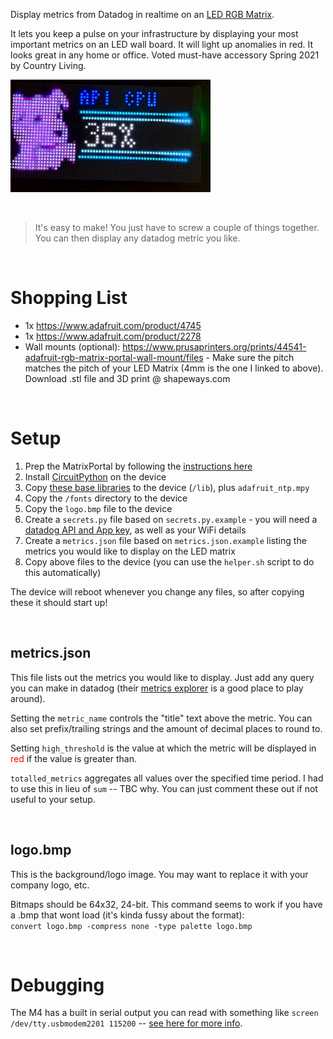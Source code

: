 Display metrics from Datadog in realtime on an [LED RGB Matrix](https://learn.adafruit.com/adafruit-matrixportal-m4).  

It lets you keep a pulse on your infrastructure by displaying your most important metrics on an LED wall board. It will light up anomalies in red. It looks great in any home or office. Voted must-have accessory Spring 2021 by Country Living. 

![demo video](https://raw.githubusercontent.com/richstokes/Datadog-LED-Matrix/main/demo.gif)

&nbsp;
> It's easy to make! You just have to screw a couple of things together. You can then display any datadog metric you like.

&nbsp;


# Shopping List

- 1x https://www.adafruit.com/product/4745  
- 1x https://www.adafruit.com/product/2278  
- Wall mounts (optional): https://www.prusaprinters.org/prints/44541-adafruit-rgb-matrix-portal-wall-mount/files - Make sure the pitch matches the pitch of your LED Matrix (4mm is the one I linked to above). Download .stl file and 3D print @ shapeways.com

&nbsp;

# Setup

1. Prep the MatrixPortal by following the [instructions here](https://learn.adafruit.com/adafruit-matrixportal-m4/prep-the-matrixportal)
2. Install [CircuitPython](https://learn.adafruit.com/adafruit-matrixportal-m4/install-circuitpython) on the device
3. Copy [these base libraries](https://learn.adafruit.com/adafruit-matrixportal-m4/circuitpython-setup) to the device (`/lib`), plus `adafruit_ntp.mpy`
4. Copy the `/fonts` directory to the device
5. Copy the `logo.bmp` file to the device 
6. Create a `secrets.py` file based on `secrets.py.example` - you will need a [datadog API and App key](https://app.datadoghq.com/account/settings#api), as well as your WiFi details
7. Create a `metrics.json` file based on `metrics.json.example` listing the metrics you would like to display on the LED matrix
8. Copy above files to the device (you can use the `helper.sh` script to do this automatically)

The device will reboot whenever you change any files, so after copying these it should start up!

&nbsp;

## metrics.json

This file lists out the metrics you would like to display. Just add any query you can make in datadog (their [metrics explorer](https://app.datadoghq.com/metric/explorer) is a good place to play around).  
  
Setting the `metric_name` controls the "title" text above the metric. You can also set prefix/trailing strings and the amount of decimal places to round to. 

Setting `high_threshold` is the value at which the metric will be displayed in <span style="color:red">red</span> if the value is greater than.  

`totalled_metrics` aggregates all values over the specified time period. I had to use this in lieu of `sum` -- TBC why. You can just comment these out if not useful to your setup. 

&nbsp;

## logo.bmp

This is the background/logo image. You may want to replace it with your company logo, etc.

Bitmaps should be 64x32, 24-bit. This command seems to work if you have a .bmp that wont load (it's kinda fussy about the format):  
`convert logo.bmp -compress none -type palette logo.bmp`

&nbsp;

# Debugging

The M4 has a built in serial output you can read with something like `screen /dev/tty.usbmodem2201 115200` -- [see here for more info](https://learn.adafruit.com/welcome-to-circuitpython/advanced-serial-console-on-mac-and-linux).



